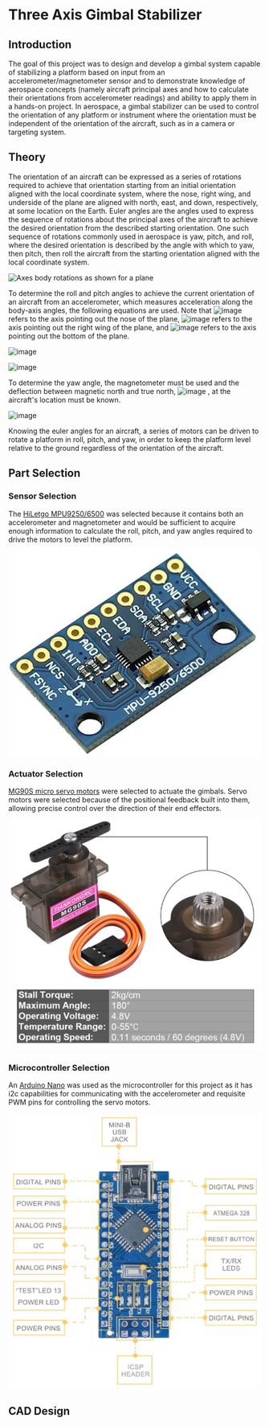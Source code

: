 # Three Axis Gimbal Stabilizer

## Introduction

The goal of this project was to design and develop a gimbal system capable of stabilizing a platform based on input from an accelerometer/magnetometer sensor and to demonstrate knowledge of aerospace concepts (namely aircraft principal axes and how to calculate their orientations from accelerometer readings) and ability to apply them in a hands-on project. In aerospace, a gimbal stabilizer can be used to control the orientation of any platform or instrument where the orientation must be independent of the orientation of the aircraft, such as in a camera or targeting system.

## Theory

The orientation of an aircraft can be expressed as a series of rotations required to achieve that orientation starting from an initial orientation aligned with the local coordinate system, where the nose, right wing, and underside of the plane are aligned with north, east, and down, respectively, at some location on the Earth. Euler angles are the angles used to express the sequence of rotations about the principal axes of the aircraft to achieve the desired orientation from the described starting orientation. One such sequence of rotations commonly used in aerospace is yaw, pitch, and roll, where the desired orientation is described by the angle with which to yaw, then pitch, then roll the aircraft from the starting orientation aligned with the local coordinate system.

![Axes body rotations as shown for a plane](https://www.grc.nasa.gov/www/k-12/airplane/Images/rotations.gif)

To determine the roll and pitch angles to achieve the current orientation of an aircraft from an accelerometer, which measures acceleration along the body-axis angles, the following equations are used. Note that ![image](https://user-images.githubusercontent.com/19226773/112064150-c2993680-8b1f-11eb-8506-df90c7d99604.png) refers to the axis pointing out the nose of the plane, ![image](https://user-images.githubusercontent.com/19226773/112064219-d9d82400-8b1f-11eb-8d28-8dbb1afd5a1d.png) refers to the axis pointing out the right wing of the plane, and ![image](https://user-images.githubusercontent.com/19226773/112064251-e492b900-8b1f-11eb-9c56-ba1387fe8e43.png) refers to the axis pointing out the bottom of the plane.

![image](https://user-images.githubusercontent.com/19226773/112064676-9631ea00-8b20-11eb-81db-6eaba842998c.png)

![image](https://user-images.githubusercontent.com/19226773/112064768-bcf02080-8b20-11eb-8d58-c80a8a41bf3a.png)

To determine the yaw angle, the magnetometer must be used and the deflection between magnetic north and true north, ![image](https://user-images.githubusercontent.com/19226773/112065019-2cfea680-8b21-11eb-841b-2c8bf099a2ca.png)
, at the aircraft's location must be known.

![image](https://user-images.githubusercontent.com/19226773/112065132-5fa89f00-8b21-11eb-9a88-f0e400b1ec82.png)

Knowing the euler angles for an aircraft, a series of motors can be driven to rotate a platform in roll, pitch, and yaw, in order to keep the platform level relative to the ground regardless of the orientation of the aircraft.

## Part Selection

### Sensor Selection

The [HiLetgo MPU9250/6500](https://www.amazon.com/gp/product/B01I1J0Z7Y/ref=ppx_yo_dt_b_search_asin_title?ie=UTF8&psc=1) was selected because it contains both an accelerometer and magnetometer and would be sufficient to acquire enough information to calculate the roll, pitch, and yaw angles required to drive the motors to level the platform.

![HiLetgo MPU9250/6500](https://github.com/BrandonBNguyen/Three-Axis-Gimbal-Stabilizer/blob/main/Images/MPU9250.PNG?raw=true)

### Actuator Selection

[MG90S micro servo motors](https://www.amazon.com/gp/product/B07F7VJQL5/ref=ppx_yo_dt_b_search_asin_title?ie=UTF8&psc=1) were selected to actuate the gimbals. Servo motors were selected because of the positional feedback built into them, allowing precise control over the direction of their end effectors.

![MG90S micro servo motors](https://github.com/BrandonBNguyen/Three-Axis-Gimbal-Stabilizer/blob/main/Images/MG90S%20Micro%20Servo.PNG?raw=true)

### Microcontroller Selection

An [Arduino Nano](https://www.amazon.com/gp/product/B0713XK923/ref=ppx_yo_dt_b_search_asin_title?ie=UTF8&psc=1) was used as the microcontroller for this project as it has i2c capabilities for communicating with the accelerometer and requisite PWM pins for controlling the servo motors.

![Arduino Nano](https://github.com/BrandonBNguyen/Three-Axis-Gimbal-Stabilizer/blob/main/Images/Arduino%20Nano.PNG?raw=true)

## CAD Design


